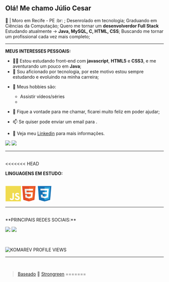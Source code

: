## Olá! Me chamo **Júlio Cesar**

:round_pushpin: | Moro em Recife - PE :br: ;
Desenrolado em tecnologia;
Graduando em Ciências da Computação;
Quero me tornar um **desenvolverdor Full Stack**
Estudando atualmente -> **Java, MySQL, C, HTML, CSS**;
Buscando me tornar um profissional cada vez mais completo;

---

**MEUS INTERESSES PESSOAIS:**

- 👩‍💻 Estou estudando front-end com **javascript**, **HTML5** e **CSS3**, e me aventurando um pouco em **Java**;
- 💼 Sou aficionado por tecnologia, por este motivo estou sempre estudando e evoluindo na minha carreira;

* 👾 Meus hobbies são: 
  * Assistir vídeos/séries
  * 
  
* 💬 Fique a vontade para me chamar, ficarei muito feliz em poder ajudar;
* 📫 Se quiser pode enviar um email para .
* 📝 Veja meu <a href="https://www.linkedin.com/in/erik-nathan-827b6b203/" target="_blank">Linkedin</a> para mais informações.

<div align="left">
<span>
  <img height="170em" src="https://github-readme-stats.vercel.app/api?username=julioc-barros&show_icons=true&include_all_commits=true&count_private=true&theme=slateorange&icon_color=#268bd2&title_color=#268bd2&custom_title=Amaury Erik Nathan GitHub Stats"/>
</span>
<span>
  <img height="170em" src="https://github-readme-stats.vercel.app/api/top-langs/?username=julioc-barros&layout=default&&langs_count=5&theme=slateorange&icon_color=#268bd2&title_color=#268bd2&custom_title=Most Used Languages"/>
</span>

---
<br>
<<<<<<< HEAD

**LINGUAGENS EM ESTUDO:**

  <br>
  <img align="left" alt="atqjunior-JS" height="50" width="50" src="https://raw.githubusercontent.com/devicons/devicon/master/icons/javascript/javascript-plain.svg">
  <img aign="left" alt="atqjunior-CSS" height="50" width="50" src="https://raw.githubusercontent.com/devicons/devicon/master/icons/css3/css3-original.svg">
  <img align="left" alt="atqjunior-HTML" height="50" width="50" src="https://raw.githubusercontent.com/devicons/devicon/master/icons/html5/html5-original.svg">

---
<br> 
**PRINCIPAIS REDES SOCIAIS:**

<br>

<a href="https://www.linkedin.com/in/erik-nathan-827b6b203/" target="_blank"><img src="https://img.shields.io/badge/-LinkedIn-%230077B5?style=for-the-badge&logo=linkedin&logoColor=white" target="_blank"></a>
<a href="https://instagram.com/dev_eriknathan" target="_blank"><img src="https://img.shields.io/badge/-Instagram-%23E4405F?style=for-the-badge&logo=instagram&logoColor=white" target="_blank"></a>

<br>

![KOMAREV PROFILE VIEWS](https://komarev.com/ghpvc/?username=atqjunior&label=PROFILE+VIEWS&)

---
<br>

>[Baseado](https://github.com/Strongreen) 
>🧡 [Strongreen](https://github.com/Strongreen)
=======
